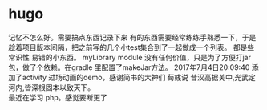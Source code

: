 # hugo

记忆不怎么好。需要搞点东西记录下来
有的东西需要经常练练手熟悉一下，于是趁着项目版本间隔，把之前写的几个小test集合到了一起做成一个列表。
都是些常识性 易错的小东西。
myLibrary module 没有任何价值，只是为了方便打jar包，做了个依赖。在gradle 里配置了makeJar方法。
2017年7月4日20:09:40 添加了activity 过场动画的demo，感谢简书的大神们
荀彧说 昔汉高据关中,光武定河内,皆深根固本以致天下。<br/>
最近在学习 php。感觉要断更了<br/>

